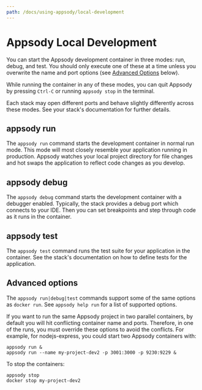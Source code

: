 ```yaml
---
path: /docs/using-appsody/local-development
---
```


# Appsody Local Development
You can start the Appsody development container in three modes: run, debug, and test. You should only execute one of these at a time unless you overwrite the name and port options (see [Advanced Options](#advanced-options) below).

While running the container in any of these modes, you can quit Appsody by pressing `Ctrl-C` or running `appsody stop` in the terminal.

Each stack may open different ports and behave slightly differently across these modes. See your stack's documentation for further details.

## appsody run
The `appsody run` command starts the development container in normal run mode. This mode will most closely resemble your application running in production. Appsody watches your local project directory for file changes and hot swaps the application to reflect code changes as you develop.

## appsody debug
The `appsody debug` command starts the development container with a debugger enabled. Typically, the stack provides a debug port which connects to your IDE. Then you can set breakpoints and step through code as it runs in the container. 

## appsody test
The `appsody test` command runs the test suite for your application in the container. See the stack's documentation on how to define tests for the application.

## Advanced options
The `appsody run|debug|test` commands support some of the same options as `docker run`. See `appsody help run` for a list of supported options.

If you want to run the same Appsody project in two parallel containers, by default you will hit conflicting container name and ports. Therefore, in one of the runs, you must override these options to avoid the conflicts.
For example, for nodejs-express, you could start two Appsody containers with:
```
appsody run &
appsody run --name my-project-dev2 -p 3001:3000 -p 9230:9229 &
```
To stop the containers:
```
appsody stop
docker stop my-project-dev2
```

